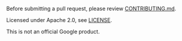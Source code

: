 Before submitting a pull request, please review
[CONTRIBUTING.md](CONTRIBUTING.md).

Licensed under Apache 2.0, see [LICENSE](LICENSE).

This is not an official Google product.
